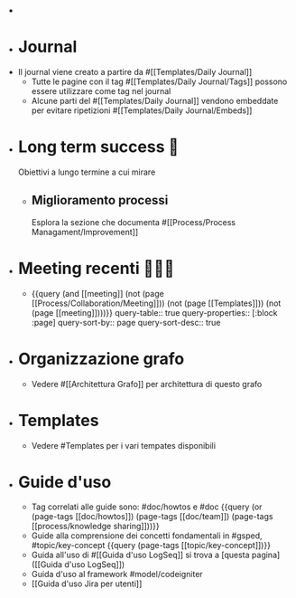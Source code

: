 -
- # Journal
- Il journal viene creato a partire da #[[Templates/Daily Journal]]
	- Tutte le pagine con il tag #[[Templates/Daily Journal/Tags]] possono essere utilizzare come tag nel journal
	- Alcune parti del #[[Templates/Daily Journal]] vendono embeddate per evitare ripetizioni #[[Templates/Daily Journal/Embeds]]
- # Long term success 🎯
  Obiettivi a lungo termine a cui mirare
	- ## Miglioramento processi
	  Esplora la sezione che documenta #[[Process/Process Managament/Improvement]]
- # Meeting recenti 🧑‍🤝‍🧑
	- {{query (and [[meeting]] (not (page [[Process/Collaboration/Meeting]])) (not (page [[Templates]])) (not (page [[meeting]])))}}
	  query-table:: true
	  query-properties:: [:block :page]
	  query-sort-by:: page
	  query-sort-desc:: true
- # Organizzazione grafo
	- Vedere #[[Architettura Grafo]] per architettura di questo grafo
- # Templates
	- Vedere #Templates per i vari tempates disponibili
- # Guide d'uso
	- Tag correlati alle guide sono: #doc/howtos e #doc
	  {{query (or (page-tags [[doc/howtos]]) (page-tags [[doc/team]]) (page-tags [[process/knowledge sharing]]))}}
	- Guide alla comprensione dei concetti fondamentali in #gsped, #topic/key-concept
	  {{query (page-tags [[topic/key-concept]])}}
	- Guida all'uso di #[[Guida d'uso LogSeq]] si trova a [questa pagina]([[Guida d'uso LogSeq]])
	- Guida d'uso al framework #model/codeigniter
	- [[Guida d'uso Jira per utenti]]